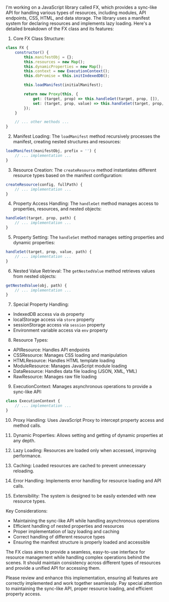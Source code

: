 I'm working on a JavaScript library called FX, which provides a sync-like API for handling various types of resources, including modules, API endpoints, CSS, HTML, and data storage. The library uses a manifest system for declaring resources and implements lazy loading. Here's a detailed breakdown of the FX class and its features:

1. Core FX Class Structure:
```javascript
class FX {
    constructor() {
        this.manifestObj = {};
        this.resources = new Map();
        this.dynamicProperties = new Map();
        this.context = new ExecutionContext();
        this.dbPromise = this.initIndexedDB();

        this.loadManifest(initialManifest);

        return new Proxy(this, {
            get: (target, prop) => this.handleGet(target, prop, []),
            set: (target, prop, value) => this.handleSet(target, prop, value, [])
        });
    }

    // ... other methods ...
}
```

2. Manifest Loading:
The `loadManifest` method recursively processes the manifest, creating nested structures and resources:
```javascript
loadManifest(manifestObj, prefix = '') {
    // ... implementation ...
}
```

3. Resource Creation:
The `createResource` method instantiates different resource types based on the manifest configuration:
```javascript
createResource(config, fullPath) {
    // ... implementation ...
}
```

4. Property Access Handling:
The `handleGet` method manages access to properties, resources, and nested objects:
```javascript
handleGet(target, prop, path) {
    // ... implementation ...
}
```

5. Property Setting:
The `handleSet` method manages setting properties and dynamic properties:
```javascript
handleSet(target, prop, value, path) {
    // ... implementation ...
}
```

6. Nested Value Retrieval:
The `getNestedValue` method retrieves values from nested objects:
```javascript
getNestedValue(obj, path) {
    // ... implementation ...
}
```

7. Special Property Handling:
- IndexedDB access via `db` property
- localStorage access via `store` property
- sessionStorage access via `session` property
- Environment variable access via `env` property

8. Resource Types:
- APIResource: Handles API endpoints
- CSSResource: Manages CSS loading and manipulation
- HTMLResource: Handles HTML template loading
- ModuleResource: Manages JavaScript module loading
- DataResource: Handles data file loading (JSON, XML, YML)
- RawResource: Manages raw file loading

9. ExecutionContext:
Manages asynchronous operations to provide a sync-like API:
```javascript
class ExecutionContext {
    // ... implementation ...
}
```

10. Proxy Handling:
Uses JavaScript Proxy to intercept property access and method calls.

11. Dynamic Properties:
Allows setting and getting of dynamic properties at any depth.

12. Lazy Loading:
Resources are loaded only when accessed, improving performance.

13. Caching:
Loaded resources are cached to prevent unnecessary reloading.

14. Error Handling:
Implements error handling for resource loading and API calls.

15. Extensibility:
The system is designed to be easily extended with new resource types.

Key Considerations:
- Maintaining the sync-like API while handling asynchronous operations
- Efficient handling of nested properties and resources
- Proper implementation of lazy loading and caching
- Correct handling of different resource types
- Ensuring the manifest structure is properly loaded and accessible

The FX class aims to provide a seamless, easy-to-use interface for resource management while handling complex operations behind the scenes. It should maintain consistency across different types of resources and provide a unified API for accessing them.

Please review and enhance this implementation, ensuring all features are correctly implemented and work together seamlessly. Pay special attention to maintaining the sync-like API, proper resource loading, and efficient property access.